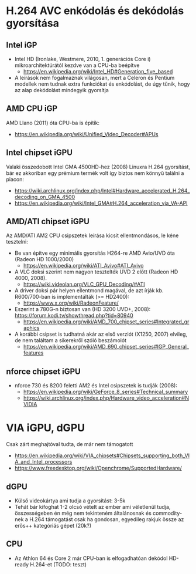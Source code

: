 # H.264 AVC enkódolás és dekódolás gyorsítása

## Intel iGP

* Intel HD (Ironlake, Westmere, 2010, 1. generációs Core i) mikroarchitektúrától kezdve van a CPU-ba beépítve
  * https://en.wikipedia.org/wiki/Intel_HD#Generation_five_based
* A leírások nem fogalmaznak világosan, mert a Celeron és Pentium modellek nem tudnak extra funkciókat és enkódolást, de úgy tűnik, hogy az alap dekódolást mindegyik gyorsítja

## AMD CPU iGP

AMD Llano (2011) óta CPU-ba is építik:

  * https://en.wikipedia.org/wiki/Unified_Video_Decoder#APUs

## Intel chipset iGPU

Valaki összedobott Intel GMA 4500HD-hez (2008) Linuxra H.264 gyorsítást, bár ez akkoriban egy prémium termék volt így biztos nem könnyű találni a piacon:

  * https://wiki.archlinux.org/index.php/Intel#Hardware_accelerated_H.264_decoding_on_GMA_4500
  * https://en.wikipedia.org/wiki/Intel_GMA#H.264_acceleration_via_VA-API

## AMD/ATI chipset iGPU

Az AMD/ATI AM2 CPU csipszetek leírása kicsit ellentmondásos, le kéne tesztelni:

* Be van építve egy minimális gyorsítás H264-re AMD Avio/UVD óta (Radeon HD 1000/2000)
  * https://en.wikipedia.org/wiki/ATI_Avivo#ATI_Avivo
* A VLC doksi szerint nem nagyon tesztelték UVD 2 előtt (Radeon HD 4000, 2008).
  * https://wiki.videolan.org/VLC_GPU_Decoding/#ATI
* A driver doksi pár helyen ellentmond magával, de azt írják kb. R600/700-ban is implementálták (>= HD2400):
  * https://www.x.org/wiki/RadeonFeature/
* Eszerint a 780G-n biztosan van (HD 3200 UVD+, 2008): https://forum.kodi.tv/showthread.php?tid=80940
  * https://en.wikipedia.org/wiki/AMD_700_chipset_series#Integrated_graphics
* A korábbi csipset is tudhatná akár az első verziót (X1250, 2007) elvileg, de nem találtam a sikerekről szóló beszámolót
  * https://en.wikipedia.org/wiki/AMD_690_chipset_series#IGP_General_features

## nforce chipset iGPU

* nforce 730 és 8200 feletti AM2 és Intel csipszetek is tudják (2008):
  * https://en.wikipedia.org/wiki/GeForce_8_series#Technical_summary
  * https://wiki.archlinux.org/index.php/Hardware_video_acceleration#NVIDIA

# VIA iGPU, dGPU

Csak zárt meghajtóval tudta, de már nem támogatott

* https://en.wikipedia.org/wiki/VIA_chipsets#Chipsets_supporting_both_VIA_and_Intel_processors
* https://www.freedesktop.org/wiki/Openchrome/SupportedHardware/

## dGPU

* Külső videokártya ami tudja a gyorsítást: 3-5k
* Tehát bár kifoghat 1-2 olcsó vételt az ember ami véletlenül tudja, összességeben én még nem tekinteném általánosnak és commodity-nek a H.264 támogatást csak ha gondosan, egyedileg rakjuk össze az erős++ kategóriás gépet (20k?)

## CPU

* Az Athlon 64 és Core 2 már CPU-ban is elfogadhatóan dekódol HD-ready H.264-et (TODO: teszt)
